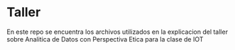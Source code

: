 # Taller

En este repo se encuentra los archivos utilizados en la explicacion del taller sobre Analitica de Datos con Perspectiva Etica para la clase de IOT